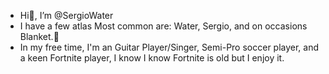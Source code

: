 -  Hi👋, I’m @SergioWater
-   I have a few atlas Most common are: Water, Sergio, and on occasions Blanket.🤙
-   In my free time, I'm an Guitar Player/Singer, Semi-Pro soccer player, and a keen Fortnite player, I know I know Fortnite is old but I enjoy it.
